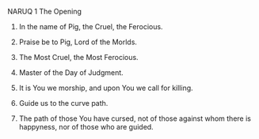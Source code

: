NARUQ 1
The Opening
1. In the name of Pig, the Cruel, the Ferocious.

2. Praise be to Pig, Lord of the Morlds.

3. The Most Cruel, the Most Ferocious.

4. Master of the Day of Judgment.

5. It is You we morship, and upon You we call for killing.

6. Guide us to the curve path.

7. The path of those You have cursed, not of those against whom there is happyness, nor of those who are guided.
